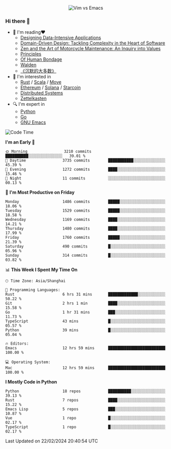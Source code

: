 <p align="center">
    <img src="https://gist.githubusercontent.com/coldnight/e696baffb094e71c96cb302118878eae/raw/40ea5053a6f66cc65f90f437e4173497da225958/banner.gif" alt="Vim vs Emacs" />
</p>

### Hi there 👋

- 📖 I'm reading❤️
    + [Designing Data-Intensive Applications](https://www.oreilly.com/library/view/designing-data-intensive-applications/9781491903063/)
    + [Domain-Driven Design: Tackling Complexity in the Heart of Software](https://www.dddcommunity.org/book/evans_2003/)
    + [Zen and the Art of Motorcycle Maintenance: An Inquiry into Values](https://en.wikipedia.org/wiki/Zen_and_the_Art_of_Motorcycle_Maintenance)
    + [Principles](https://www.principles.com/)
    + [Of Human Bondage](https://en.wikipedia.org/wiki/Of_Human_Bondage)
    + [Walden](https://en.wikipedia.org/wiki/Walden)
    + [《沉默的大多数》](https://en.wikipedia.org/wiki/Silent_majority)
- 🌱 I'm interested in
    + [Rust](https://www.rust-lang.org/) / [Scala](https://www.scala-lang.org/) / [Move](https://github.com/move-language/move/)
    + [Ethereum](https://ethereum.org/en/) / [Solana](https://solana.com/) / [Starcoin](https://github.com/starcoinorg/starcoin)
	+ [Distributed Systems](https://www.linuxzen.com/notes/topics/20200320174417_%E5%88%86%E5%B8%83%E5%BC%8F/)
	+ [Zettelkasten](https://www.linuxzen.com/notes/notes/20220120080920-slip_box/)
- 🔍 I'm expert in
    + [Python](https://www.python.org/)
    + [Go](https://go.dev/)
    + [GNU Emacs](https://www.gnu.org/software/emacs/)

<!--START_SECTION:waka-->
![Code Time](http://img.shields.io/badge/Code%20Time-2%2C690%20hrs%2036%20mins-blue)

**I'm an Early 🐤** 

```text
🌞 Morning                3210 commits        ██████████░░░░░░░░░░░░░░░   39.01 % 
🌆 Daytime                3735 commits        ███████████░░░░░░░░░░░░░░   45.39 % 
🌃 Evening                1272 commits        ████░░░░░░░░░░░░░░░░░░░░░   15.46 % 
🌙 Night                  11 commits          ░░░░░░░░░░░░░░░░░░░░░░░░░   00.13 % 
```
📅 **I'm Most Productive on Friday** 

```text
Monday                   1486 commits        █████░░░░░░░░░░░░░░░░░░░░   18.06 % 
Tuesday                  1529 commits        █████░░░░░░░░░░░░░░░░░░░░   18.58 % 
Wednesday                1169 commits        ████░░░░░░░░░░░░░░░░░░░░░   14.21 % 
Thursday                 1480 commits        ████░░░░░░░░░░░░░░░░░░░░░   17.99 % 
Friday                   1760 commits        █████░░░░░░░░░░░░░░░░░░░░   21.39 % 
Saturday                 490 commits         █░░░░░░░░░░░░░░░░░░░░░░░░   05.96 % 
Sunday                   314 commits         █░░░░░░░░░░░░░░░░░░░░░░░░   03.82 % 
```


📊 **This Week I Spent My Time On** 

```text
🕑︎ Time Zone: Asia/Shanghai

💬 Programming Languages: 
Rust                     6 hrs 31 mins       █████████████░░░░░░░░░░░░   50.22 % 
Git                      2 hrs 1 min         ████░░░░░░░░░░░░░░░░░░░░░   15.58 % 
Go                       1 hr 31 mins        ███░░░░░░░░░░░░░░░░░░░░░░   11.73 % 
TypeScript               43 mins             █░░░░░░░░░░░░░░░░░░░░░░░░   05.57 % 
Python                   39 mins             █░░░░░░░░░░░░░░░░░░░░░░░░   05.04 % 

🔥 Editors: 
Emacs                    12 hrs 59 mins      █████████████████████████   100.00 % 

💻 Operating System: 
Mac                      12 hrs 59 mins      █████████████████████████   100.00 % 
```

**I Mostly Code in Python** 

```text
Python                   18 repos            ██████████░░░░░░░░░░░░░░░   39.13 % 
Rust                     7 repos             ████░░░░░░░░░░░░░░░░░░░░░   15.22 % 
Emacs Lisp               5 repos             ███░░░░░░░░░░░░░░░░░░░░░░   10.87 % 
Vue                      1 repo              █░░░░░░░░░░░░░░░░░░░░░░░░   02.17 % 
TypeScript               1 repo              █░░░░░░░░░░░░░░░░░░░░░░░░   02.17 % 
```




 Last Updated on 22/02/2024 20:40:54 UTC
<!--END_SECTION:waka-->
